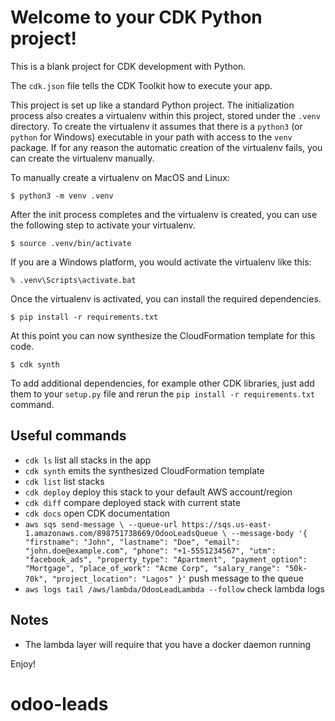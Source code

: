# Welcome to your CDK Python project!

This is a blank project for CDK development with Python.

The `cdk.json` file tells the CDK Toolkit how to execute your app.

This project is set up like a standard Python project. The initialization
process also creates a virtualenv within this project, stored under the `.venv`
directory. To create the virtualenv it assumes that there is a `python3`
(or `python` for Windows) executable in your path with access to the `venv`
package. If for any reason the automatic creation of the virtualenv fails,
you can create the virtualenv manually.

To manually create a virtualenv on MacOS and Linux:

```
$ python3 -m venv .venv
```

After the init process completes and the virtualenv is created, you can use the following
step to activate your virtualenv.

```
$ source .venv/bin/activate
```

If you are a Windows platform, you would activate the virtualenv like this:

```
% .venv\Scripts\activate.bat
```

Once the virtualenv is activated, you can install the required dependencies.

```
$ pip install -r requirements.txt
```

At this point you can now synthesize the CloudFormation template for this code.

```
$ cdk synth
```

To add additional dependencies, for example other CDK libraries, just add
them to your `setup.py` file and rerun the `pip install -r requirements.txt`
command.

## Useful commands

- `cdk ls` list all stacks in the app
- `cdk synth` emits the synthesized CloudFormation template
- `cdk list` list stacks
- `cdk deploy` deploy this stack to your default AWS account/region
- `cdk diff` compare deployed stack with current state
- `cdk docs` open CDK documentation
- `aws sqs send-message \
  --queue-url https://sqs.us-east-1.amazonaws.com/898751738669/OdooLeadsQueue \
  --message-body '{
    "firstname": "John",
    "lastname": "Doe",
    "email": "john.doe@example.com",
    "phone": "+1-5551234567",
    "utm": "facebook_ads",
    "property_type": "Apartment",
    "payment_option": "Mortgage",
    "place_of_work": "Acme Corp",
    "salary_range": "50k-70k",
    "project_location": "Lagos"
  }'` push message to the queue
- `aws logs tail /aws/lambda/OdooLeadLambda --follow` check lambda logs

## Notes

- The lambda layer will require that you have a docker daemon running

Enjoy!
# odoo-leads
